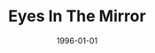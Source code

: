 ---
type: single
title: Eyes In The Mirror
date: 1996-01-01
label: CNR
catalog: 123-456-789
img: /images/singles/eyes-in-the-mirror.jpg
discs:
  - tracks:
    - Eyes In The Mirror
    - Take My Hand
credits:
  - key: Artwork
    value: Robby Valentine
---